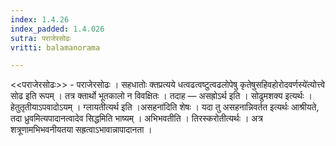 ```yaml
---
index: 1.4.26
index_padded: 1.4.026
sutra: पराजेरसोढः
vritti: balamanorama

---
```

<<पराजेरसोढः>> - पराजेरसोढः । सहधातोः क्तप्रत्यये धत्वढत्वष्टुत्वढलोपेषु कृतेषुसहिवहोरोदवर्णस्ये॑त्योत्त्वे सोढ इति रूपम् । तत्र क्तार्थो भूतकालो न विवक्षितः । तदाह — असह्रोऽर्थ इति । सोढुमशक्य इत्यर्थः । हेतुतृतीयाऽपवादोऽयम् । ग्लायतीत्यर्थ इति ।असहना॑दिति शेषः । यदा तु असहनान्निवर्तत इत्यर्थः आश्रीयते, तदा ध्रुवमित्यपादानत्वादेव सिद्धमिति भाष्यम् । अभिभवतीति । तिरस्करोतीत्यर्थः । अत्र शत्रूणामभिभवनीयतया सह्रत्वाऽभावान्नापादानता ।